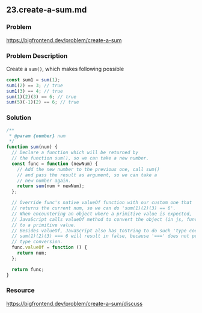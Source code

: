 ## 23.create-a-sum.md

### Problem

https://bigfrontend.dev/problem/create-a-sum

### Problem Description

Create a `sum()`, which makes following possible

```js
const sum1 = sum(1);
sum1(2) == 3; // true
sum1(3) == 4; // true
sum(1)(2)(3) == 6; // true
sum(5)(-1)(2) == 6; // true
```

### Solution

```js
/**
 * @param {number} num
 */
function sum(num) {
  // Declare a function which will be returned by
  // the function sum(), so we can take a new number.
  const func = function (newNum) {
    // Add the new number to the previous one, call sum()
    // and pass the result as argument, so we can take a
    // new number again.
    return sum(num + newNum);
  };

  // Override func's native valueOf function with our custom one that
  // returns the current num, so we can do 'sum(1)(2)(3) == 6'.
  // When encountering an object where a primitive value is expected,
  // JavaScript calls valueOf method to convert the object (in js, functions are objects )
  // to a primitive value.
  // Besides valueOf, JavaScript also has toString to do such 'type coercion'.
  // sum(1)(2)(3) === 6 will result in false, because '===' does not perform
  // type conversion.
  func.valueOf = function () {
    return num;
  };

  return func;
}
```

### Resource

https://bigfrontend.dev/problem/create-a-sum/discuss
